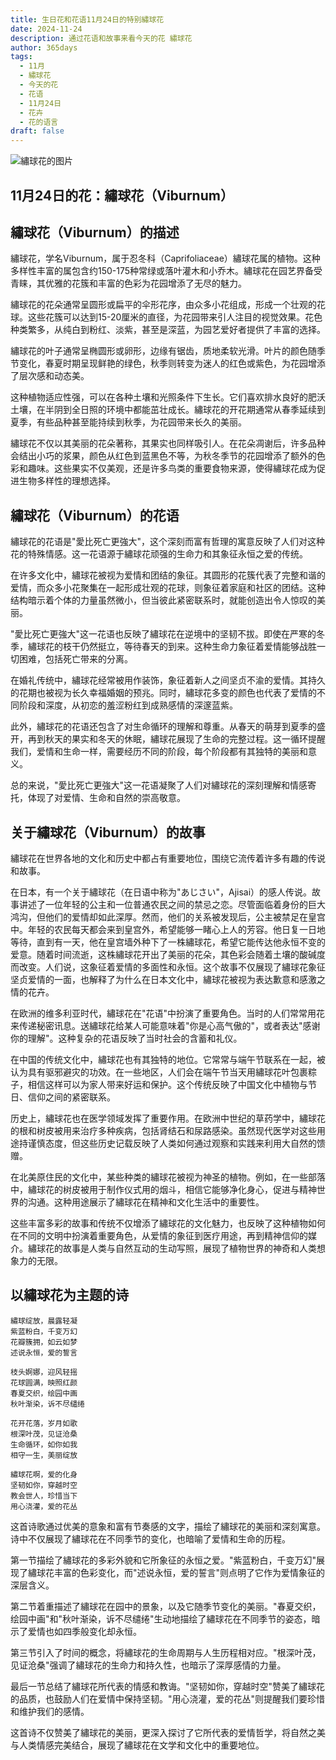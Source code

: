 ```yaml
---
title: 生日花和花语11月24日的特别繡球花
date: 2024-11-24
description: 通过花语和故事来看今天的花 繡球花
author: 365days
tags:
  - 11月
  - 繡球花
  - 今天的花
  - 花语
  - 11月24日
  - 花卉
  - 花的语言
draft: false
---
```


![繡球花的图片](https://cdn.pixabay.com/photo/2019/05/19/21/28/viburnum-4215322_1280.jpg#center)


## 11月24日的花：繡球花（Viburnum）

## 繡球花（Viburnum）的描述

繡球花，学名Viburnum，属于忍冬科（Caprifoliaceae）繡球花属的植物。这种多样性丰富的属包含约150-175种常绿或落叶灌木和小乔木。繡球花在园艺界备受青睐，其优雅的花簇和丰富的色彩为花园增添了无尽的魅力。

繡球花的花朵通常呈圆形或扁平的伞形花序，由众多小花组成，形成一个壮观的花球。这些花簇可以达到15-20厘米的直径，为花园带来引人注目的视觉效果。花色种类繁多，从纯白到粉红、淡紫，甚至是深蓝，为园艺爱好者提供了丰富的选择。

繡球花的叶子通常呈椭圆形或卵形，边缘有锯齿，质地柔软光滑。叶片的颜色随季节变化，春夏时期呈现鲜艳的绿色，秋季则转变为迷人的红色或紫色，为花园增添了层次感和动态美。

这种植物适应性强，可以在各种土壤和光照条件下生长。它们喜欢排水良好的肥沃土壤，在半阴到全日照的环境中都能茁壮成长。繡球花的开花期通常从春季延续到夏季，有些品种甚至能持续到秋季，为花园带来长久的美丽。

繡球花不仅以其美丽的花朵著称，其果实也同样吸引人。在花朵凋谢后，许多品种会结出小巧的浆果，颜色从红色到蓝黑色不等，为秋冬季节的花园增添了额外的色彩和趣味。这些果实不仅美观，还是许多鸟类的重要食物来源，使得繡球花成为促进生物多样性的理想选择。

## 繡球花（Viburnum）的花语

繡球花的花语是"愛比死亡更強大"，这个深刻而富有哲理的寓意反映了人们对这种花的特殊情感。这一花语源于繡球花顽强的生命力和其象征永恒之爱的传统。

在许多文化中，繡球花被视为爱情和团结的象征。其圆形的花簇代表了完整和谐的爱情，而众多小花聚集在一起形成壮观的花球，则象征着家庭和社区的团结。这种结构暗示着个体的力量虽然微小，但当彼此紧密联系时，就能创造出令人惊叹的美丽。

"愛比死亡更強大"这一花语也反映了繡球花在逆境中的坚韧不拔。即使在严寒的冬季，繡球花的枝干仍然挺立，等待春天的到来。这种生命力象征着爱情能够战胜一切困难，包括死亡带来的分离。

在婚礼传统中，繡球花经常被用作装饰，象征着新人之间坚贞不渝的爱情。其持久的花期也被视为长久幸福婚姻的预兆。同时，繡球花多变的颜色也代表了爱情的不同阶段和深度，从初恋的羞涩粉红到成熟感情的深邃蓝紫。

此外，繡球花的花语还包含了对生命循环的理解和尊重。从春天的萌芽到夏季的盛开，再到秋天的果实和冬天的休眠，繡球花展现了生命的完整过程。这一循环提醒我们，爱情和生命一样，需要经历不同的阶段，每个阶段都有其独特的美丽和意义。

总的来说，"愛比死亡更強大"这一花语凝聚了人们对繡球花的深刻理解和情感寄托，体现了对爱情、生命和自然的崇高敬意。

## 关于繡球花（Viburnum）的故事

繡球花在世界各地的文化和历史中都占有重要地位，围绕它流传着许多有趣的传说和故事。

在日本，有一个关于繡球花（在日语中称为"あじさい"，Ajisai）的感人传说。故事讲述了一位年轻的公主和一位普通农民之间的禁忌之恋。尽管面临着身份的巨大鸿沟，但他们的爱情却如此深厚。然而，他们的关系被发现后，公主被禁足在皇宫中。年轻的农民每天都会来到皇宫外，希望能够一睹心上人的芳容。他日复一日地等待，直到有一天，他在皇宫墙外种下了一株繡球花，希望它能传达他永恒不变的爱意。随着时间流逝，这株繡球花开出了美丽的花朵，其色彩会随着土壤的酸碱度而改变。人们说，这象征着爱情的多面性和永恒。这个故事不仅展现了繡球花象征坚贞爱情的一面，也解释了为什么在日本文化中，繡球花被视为表达歉意和感激之情的花卉。

在欧洲的维多利亚时代，繡球花在"花语"中扮演了重要角色。当时的人们常常用花来传递秘密讯息。送繡球花给某人可能意味着"你是心高气傲的"，或者表达"感谢你的理解"。这种复杂的花语反映了当时社会的含蓄和礼仪。

在中国的传统文化中，繡球花也有其独特的地位。它常常与端午节联系在一起，被认为具有驱邪避灾的功效。在一些地区，人们会在端午节当天用繡球花叶包裹粽子，相信这样可以为家人带来好运和保护。这个传统反映了中国文化中植物与节日、信仰之间的紧密联系。

历史上，繡球花也在医学领域发挥了重要作用。在欧洲中世纪的草药学中，繡球花的根和树皮被用来治疗多种疾病，包括肾结石和尿路感染。虽然现代医学对这些用途持谨慎态度，但这些历史记载反映了人类如何通过观察和实践来利用大自然的馈赠。

在北美原住民的文化中，某些种类的繡球花被视为神圣的植物。例如，在一些部落中，繡球花的树皮被用于制作仪式用的烟斗，相信它能够净化身心，促进与精神世界的沟通。这种用途展示了繡球花在精神和文化生活中的重要性。

这些丰富多彩的故事和传统不仅增添了繡球花的文化魅力，也反映了这种植物如何在不同的文明中扮演着重要角色，从爱情的象征到医疗用途，再到精神信仰的媒介。繡球花的故事是人类与自然互动的生动写照，展现了植物世界的神奇和人类想象力的无限。

## 以繡球花为主题的诗

    繡球绽放，晨露轻凝
    紫蓝粉白，千变万幻
    花瓣簇拥，如云如梦
    述说永恒，爱的誓言

    枝头婀娜，迎风轻摇
    花球圆满，映照红颜
    春夏交织，绘园中画
    秋叶渐染，诉不尽缱绻

    花开花落，岁月如歌
    根深叶茂，见证沧桑
    生命循环，如你如我
    相守一生，美丽绽放

    繡球花啊，爱的化身
    坚韧如你，穿越时空
    教会世人，珍惜当下
    用心浇灌，爱的花丛

这首诗歌通过优美的意象和富有节奏感的文字，描绘了繡球花的美丽和深刻寓意。诗中不仅展现了繡球花在不同季节的变化，也暗喻了爱情和生命的历程。

第一节描绘了繡球花的多彩外貌和它所象征的永恒之爱。"紫蓝粉白，千变万幻"展现了繡球花丰富的色彩变化，而"述说永恒，爱的誓言"则点明了它作为爱情象征的深层含义。

第二节着重描述了繡球花在园中的景象，以及它随季节变化的美丽。"春夏交织，绘园中画"和"秋叶渐染，诉不尽缱绻"生动地描绘了繡球花在不同季节的姿态，暗示了爱情也如四季般变化却永恒。

第三节引入了时间的概念，将繡球花的生命周期与人生历程相对应。"根深叶茂，见证沧桑"强调了繡球花的生命力和持久性，也暗示了深厚感情的力量。

最后一节总结了繡球花所代表的情感和教诲。"坚韧如你，穿越时空"赞美了繡球花的品质，也鼓励人们在爱情中保持坚韧。"用心浇灌，爱的花丛"则提醒我们要珍惜和维护我们的感情。

这首诗不仅赞美了繡球花的美丽，更深入探讨了它所代表的爱情哲学，将自然之美与人类情感完美结合，展现了繡球花在文学和文化中的重要地位。

